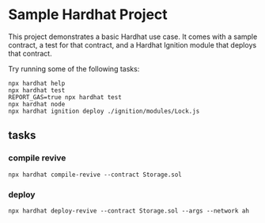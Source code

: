 # Sample Hardhat Project

This project demonstrates a basic Hardhat use case. It comes with a sample contract, a test for that contract, and a Hardhat Ignition module that deploys that contract.

Try running some of the following tasks:

```shell
npx hardhat help
npx hardhat test
REPORT_GAS=true npx hardhat test
npx hardhat node
npx hardhat ignition deploy ./ignition/modules/Lock.js
```

## tasks

### compile revive

```shell
npx hardhat compile-revive --contract Storage.sol
```

### deploy

```shell
npx hardhat deploy-revive --contract Storage.sol --args --network ah
```
